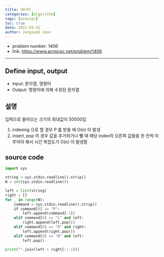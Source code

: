 ```yaml
---
title: 에디터
categories: [algorithm]
tags: [acmicpc]
toc: true
date: 2021-03-31
author: Jongseob Jeon
---
```



- problem number: 1406  
- link: https://www.acmicpc.net/problem/1406  

---

## Define input, output
- Input: 문자열, 명령어
- Output: 명령어에 의해 수정된 문자열

## 설명
입력으로 들어오는 크기의 최대값이 50000임
1. indexing 으로 할 경우 P 를 받을 때 O(n) 이 발생
2. insert, pop 의 경우 값을 추가하거나 뺄 때 해당 index의 오른쪽 값들을 한 칸씩 미루어야 해서 시간 복잡도가 O(n) 이 발생함

## source code 
```python
import sys

string = sys.stdin.readline().strip()
N = int(sys.stdin.readline())

left = list(string)
right = []
for _ in range(N):
    command = sys.stdin.readline().strip()
    if command[0] == "P":
        left.append(command[-1])
    elif command[0] == "L" and left:
        right.append(left.pop())
    elif command[0] == "D" and right:
        left.append(right.pop())
    elif command[0] == "B" and left:
        left.pop()

print("".join(left + right[::-1]))
```

